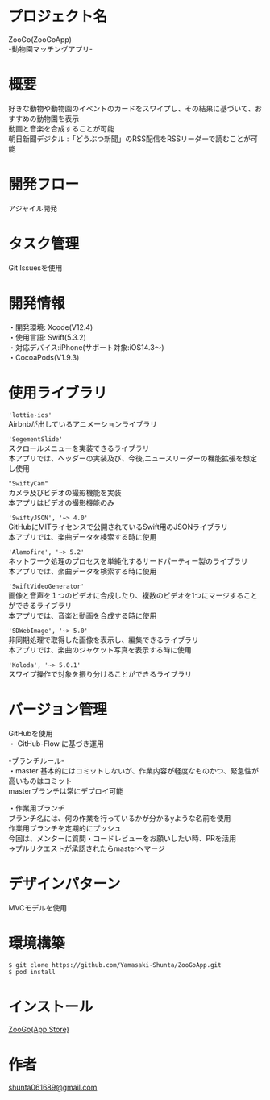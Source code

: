 # プロジェクト名
ZooGo(ZooGoApp)  
-動物園マッチングアプリ-

# 概要
好きな動物や動物園のイベントのカードをスワイプし、その結果に基づいて、おすすめの動物園を表示  
動画と音楽を合成することが可能  
朝日新聞デジタル  :「どうぶつ新聞」のRSS配信をRSSリーダーで読むことが可能

# 開発フロー
アジャイル開発

# タスク管理
Git Issuesを使用

# 開発情報
・開発環境: Xcode(V12.4)  
・使用言語: Swift(5.3.2)  
・対応デバイス:iPhone(サポート対象:iOS14.3〜)  
・CocoaPods(V1.9.3)

# 使用ライブラリ  
`` 'lottie-ios' ``   
 Airbnbが出しているアニメーションライブラリ  
 
`` 'SegementSlide' ``   
スクロールメニューを実装できるライブラリ  
本アプリでは、ヘッダーの実装及び、今後,ニュースリーダーの機能拡張を想定し使用  

`` "SwiftyCam" ``   
カメラ及びビデオの撮影機能を実装  
本アプリはビデオの撮影機能のみ  

`` 'SwiftyJSON', '~> 4.0' ``  
GitHubにMITライセンスで公開されているSwift用のJSONライブラリ  
本アプリでは、楽曲データを検索する時に使用  

`` 'Alamofire', '~> 5.2' ``  
ネットワーク処理のプロセスを単純化するサードパーティー製のライブラリ  
本アプリでは、楽曲データを検索する時に使用  

`` 'SwiftVideoGenerator' ``  
画像と音声を１つのビデオに合成したり、複数のビデオを1つにマージすることができるライブラリ  
本アプリでは、音楽と動画を合成する時に使用  

`` 'SDWebImage', '~> 5.0' ``   
非同期処理で取得した画像を表示し、編集できるライブラリ  
本アプリでは、楽曲のジャケット写真を表示する時に使用  

`` 'Koloda', '~> 5.0.1' ``  
スワイプ操作で対象を振り分けることができるライブラリ  

# バージョン管理
GitHubを使用  
・ GitHub-Flow に基づき運用

-ブランチルール-  
・master
 基本的にはコミットしないが、作業内容が軽度なものかつ、緊急性が高いものはコミット  
 masterブランチは常にデプロイ可能

・作業用ブランチ  
 ブランチ名には、何の作業を行っているかが分かるyような名前を使用  
 作業用ブランチを定期的にプッシュ  
 今回は、メンターに質問・コードレビューをお願いしたい時、PRを活用  
 →プルリクエストが承認されたらmasterへマージ


# デザインパターン
MVCモデルを使用

# 環境構築
`` $ git clone https://github.com/Yamasaki-Shunta/ZooGoApp.git ``  
`` $ pod install ``

# インストール
[ZooGo(App Store)](https://apps.apple.com/jp/app/zoogo/id1552154924)

# 作者
shunta061689@gmail.com
